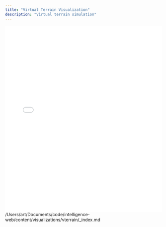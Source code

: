 ```yaml
---
title: "Virtual Terrain Visualization"
description: "Virtual terrain simulation"
---
```


<iframe src="/vis/vterrain/index.html" width="100%" height="600" frameborder="0"></iframe></content>
<parameter name="filePath">/Users/art/Documents/code/intelligence-web/content/visualizations/vterrain/_index.md
